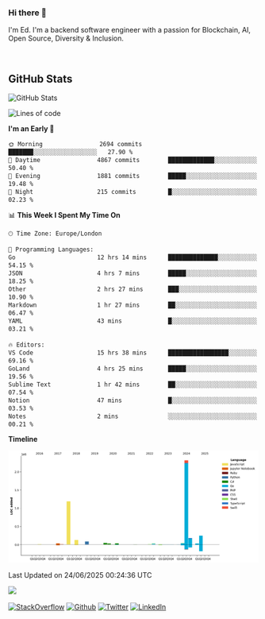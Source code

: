 ### Hi there 👋
 I'm Ed. I'm a backend software engineer with a passion for Blockchain, AI, Open Source, Diversity & Inclusion.

<br />

<h2>GitHub Stats</h2>
<p><img src="https://github-readme-stats.vercel.app/api?username=echarrod&amp;show_icons=true" alt="GitHub Stats"></p>

<!--START_SECTION:waka-->
![Lines of code](https://img.shields.io/badge/From%20Hello%20World%20I%27ve%20Written-4.4%20million%20lines%20of%20code-blue)

**I'm an Early 🐤** 

```text
🌞 Morning                2694 commits        ███████░░░░░░░░░░░░░░░░░░   27.90 % 
🌆 Daytime                4867 commits        █████████████░░░░░░░░░░░░   50.40 % 
🌃 Evening                1881 commits        █████░░░░░░░░░░░░░░░░░░░░   19.48 % 
🌙 Night                  215 commits         █░░░░░░░░░░░░░░░░░░░░░░░░   02.23 % 
```


📊 **This Week I Spent My Time On** 

```text
🕑︎ Time Zone: Europe/London

💬 Programming Languages: 
Go                       12 hrs 14 mins      ██████████████░░░░░░░░░░░   54.15 % 
JSON                     4 hrs 7 mins        █████░░░░░░░░░░░░░░░░░░░░   18.25 % 
Other                    2 hrs 27 mins       ███░░░░░░░░░░░░░░░░░░░░░░   10.90 % 
Markdown                 1 hr 27 mins        ██░░░░░░░░░░░░░░░░░░░░░░░   06.47 % 
YAML                     43 mins             █░░░░░░░░░░░░░░░░░░░░░░░░   03.21 % 

🔥 Editors: 
VS Code                  15 hrs 38 mins      █████████████████░░░░░░░░   69.16 % 
GoLand                   4 hrs 25 mins       █████░░░░░░░░░░░░░░░░░░░░   19.56 % 
Sublime Text             1 hr 42 mins        ██░░░░░░░░░░░░░░░░░░░░░░░   07.54 % 
Notion                   47 mins             █░░░░░░░░░░░░░░░░░░░░░░░░   03.53 % 
Notes                    2 mins              ░░░░░░░░░░░░░░░░░░░░░░░░░   00.21 % 
```

**Timeline**

![Lines of Code chart](https://raw.githubusercontent.com/echarrod/echarrod/main/assets/bar_graph.png)


 Last Updated on 24/06/2025 00:24:36 UTC
<!--END_SECTION:waka-->

![](https://komarev.com/ghpvc/?username=echarrod)

<p>
<a href="https://stackoverflow.com/users/1014632/ech" target="_blank"><img alt="StackOverflow" src="https://img.shields.io/badge/-Stackoverflow-FE7A16?style=for-the-badge&logo=stack-overflow&logoColor=white" /></a> 
<a href="https://github.com/echarrod" target="_blank"><img alt="Github" src="https://img.shields.io/badge/GitHub-%2312100E.svg?&style=for-the-badge&logo=Github&logoColor=white" /></a> 
<a href="https://twitter.com/e_harrod" target="_blank"><img alt="Twitter" src="https://img.shields.io/badge/twitter-%231DA1F2.svg?&style=for-the-badge&logo=twitter&logoColor=white" /></a> 
<a href="https://www.linkedin.com/in/ed-harrod" target="_blank"><img alt="LinkedIn" src="https://img.shields.io/badge/linkedin-%230077B5.svg?&style=for-the-badge&logo=linkedin&logoColor=white" /></a>
